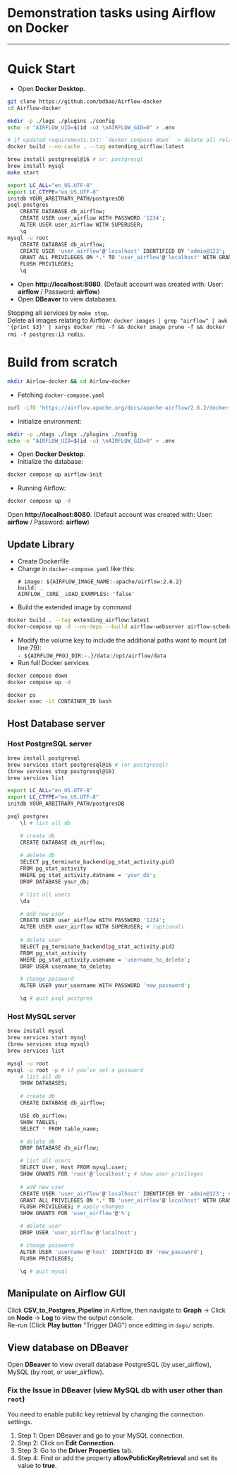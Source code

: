 # Demonstration tasks using Airflow on Docker
---
# Quick Start
- Open **Docker Desktop**.
```bash
git clone https://github.com/bdbao/Airflow-docker
cd Airflow-docker

mkdir -p ./logs ./plugins ./config
echo -e "AIRFLOW_UID=$(id -u) \nAIRFLOW_GID=0" > .env

# if updated requirements.txt: `docker compose down` -> delete all related images (command is bellow) -> run this command again.
docker build --no-cache . --tag extending_airflow:latest 

brew install postgresql@16 # or: postgresql
brew install mysql
make start

export LC_ALL="en_US.UTF-8"
export LC_CTYPE="en_US.UTF-8"
initdb YOUR_ARBITRARY_PATH/postgresDB
psql postgres
    CREATE DATABASE db_airflow;
    CREATE USER user_airflow WITH PASSWORD '1234';
    ALTER USER user_airflow WITH SUPERUSER;
    \q
mysql -u root
    CREATE DATABASE db_airflow;
    CREATE USER 'user_airflow'@'localhost' IDENTIFIED BY 'admin@123';
    GRANT ALL PRIVILEGES ON *.* TO 'user_airflow'@'localhost' WITH GRANT OPTION;
    FLUSH PRIVILEGES;
    \q
```
- Open **http://localhost:8080**. (Default account was created with: User: **airflow** / Password: **airflow**)
- Open **DBeaver** to view databases.
  
Stopping all services by `make stop`.\
Delete all images relating to Airflow: `docker images | grep "airflow" | awk '{print $3}' | xargs docker rmi -f && docker image prune -f && docker rmi -f postgres:13 redis`.

# Build from scratch
```bash
mkdir Airlow-docker && cd Airlow-docker
```
- Fetching `docker-compose.yaml`
```bash
curl -LfO 'https://airflow.apache.org/docs/apache-airflow/2.6.2/docker-compose.yaml'
```
- Initialize environment:
```bash
mkdir -p ./dags ./logs ./plugins ./config
echo -e "AIRFLOW_UID=$(id -u) \nAIRFLOW_GID=0" > .env
```
- Open **Docker Desktop**.
- Initialize the database:
```bash
docker compose up airflow-init
```
- Running Airflow:
```bash
docker compose up -d
```
Open **http://localhost:8080**.
(Default account was created with: User: **airflow** / Password: **airflow**)

## Update Library
- Create Dockerfile
- Change in `docker-compose.yaml` like this:
    ```
    # image: ${AIRFLOW_IMAGE_NAME:-apache/airflow:2.6.2}
    build: .
    AIRFLOW__CORE__LOAD_EXAMPLES: 'false'
    ```
- Build the extended image by command
```bash
docker build . --tag extending_airflow:latest
docker-compose up -d --no-deps --build airflow-webserver airflow-scheduler
```
- Modify the volume key to include the additional paths want to mount (at line 79):\
`- ${AIRFLOW_PROJ_DIR:-.}/data:/opt/airflow/data`
- Run full Docker services
```bash
docker compose down
docker compose up -d

docker ps
docker exec -it CONTAINER_ID bash
```

## Host Database server
### Host PostgreSQL server
```bash
brew install postgresql
brew services start postgresql@16 # (or postgresql)
(brew services stop postgresql@16)
brew services list

export LC_ALL="en_US.UTF-8"
export LC_CTYPE="en_US.UTF-8"
initdb YOUR_ARBITRARY_PATH/postgresDB

psql postgres
    \l # list all db

    # create db
    CREATE DATABASE db_airflow;
    
    # delete db
    SELECT pg_terminate_backend(pg_stat_activity.pid)
    FROM pg_stat_activity
    WHERE pg_stat_activity.datname = 'your_db';
    DROP DATABASE your_db;

    # list all users
    \du 

    # add new user
    CREATE USER user_airflow WITH PASSWORD '1234';
    ALTER USER user_airflow WITH SUPERUSER; # (optional)
    
    # delete user
    SELECT pg_terminate_backend(pg_stat_activity.pid)
    FROM pg_stat_activity
    WHERE pg_stat_activity.usename = 'username_to_delete';
    DROP USER username_to_delete;

    # change password
    ALTER USER your_username WITH PASSWORD 'new_password';

    \q # quit psql postgres
```

### Host MySQL server
```bash
brew install mysql
brew services start mysql
(brew services stop mysql)
brew services list

mysql -u root
mysql -u root -p # if you’ve set a password
    # list all db
    SHOW DATABASES; 
    
    # create db
    CREATE DATABASE db_airflow;

    USE db_airflow;
    SHOW TABLES;
    SELECT * FROM table_name;

    # delete db
    DROP DATABASE db_airflow;

    # list all users
    SELECT User, Host FROM mysql.user;
    SHOW GRANTS FOR 'root'@'localhost'; # show user privileges
 
    # add new user
    CREATE USER 'user_airflow'@'localhost' IDENTIFIED BY 'admin@123'; # (use % for any host)
    GRANT ALL PRIVILEGES ON *.* TO 'user_airflow'@'localhost' WITH GRANT OPTION;
    FLUSH PRIVILEGES; # apply changes
    SHOW GRANTS FOR 'user_airflow'@'%';

    # delete user
    DROP USER 'user_airflow'@'localhost';

    # change password
    ALTER USER 'username'@'host' IDENTIFIED BY 'new_password';
    FLUSH PRIVILEGES;

    \q # quit mysql
```
## Manipulate on Airflow GUI
Click **CSV_to_Postgres_Pipeline** in Airflow, then navigate to **Graph** -> Click on **Node** -> **Log** to view the output console.\
Re-run (Click **Play button** "Trigger DAG") once editting in `dags/` scripts.

## View database on DBeaver
Open **DBeaver** to view overall database PostgreSQL (by user_airflow), MySQL (by root, or user_airflow).

### Fix the Issue in DBeaver (view MySQL db with user other than `root`)
You need to enable public key retrieval by changing the connection settings.
1. Step 1: Open DBeaver and go to your MySQL connection.
2. Step 2: Click on **Edit Connection**.
3. Step 3: Go to the **Driver Properties** tab.
4. Step 4: Find or add the property **allowPublicKeyRetrieval** and set its value to **true**.
